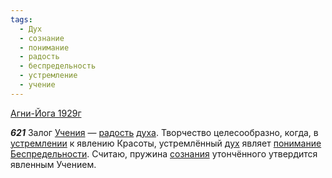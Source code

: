 ```yaml
---
tags:
  - Дух
  - сознание
  - понимание
  - радость
  - беспредельность
  - устремление
  - учение
---
```


[Агни-Йога 1929г](https://127.0.0.1:4002/agni/1929)

___621___
Залог [Учения](../../../tags/#учение) — [радость](../../../tags/#радость) [духа](../../../tags/#Дух). Творчество целесообразно, когда, в [устремлении](../../../tags/#устремление) к явлению Красоты, устремлённый [дух](../../../tags/#Дух) являет [понимание](../../../tags/#понимание) [Беспредельности](../../../tags/#беспредельность). Считаю, пружина [сознания](../../../tags/#сознание) утончённого утвердится явленным Учением.